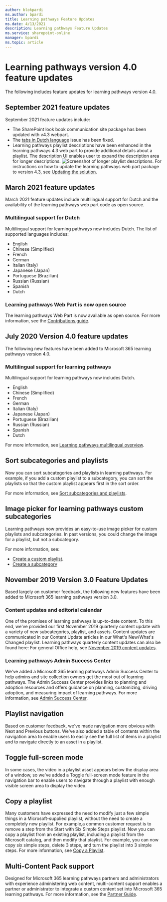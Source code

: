 ```yaml
---
author: blokpardi
ms.author: bpardi
title: Learning pathways Feature Updates
ms.date: 4/13/2021
description: Learning pathways Feature Updates
ms.service: sharepoint-online
manager: bpardi
ms.topic: article
---
```


# Learning pathways version 4.0 feature updates

The following includes feature updates for learning pathways version 4.0.  

## September 2021 feature updates

September 2021 feature updates include:

- The SharePoint look book communication site package has been updated with v4.3 webpart.
- The [tabs in Dutch language](https://github.com/pnp/custom-learning-office-365/issues/566) issue has been fixed.
- Learning pathways playlist descriptions have been enhanced in the learning pathways 4.3 web part to provide additional details about a playlist. The description UI enables user to expand the description area for longer descriptions.
![Screenshot of longer playlist descriptions.](media/enhanced-descriptions.png "Enhanced descriptions")
For instructions on how to update the learning pathways web part package to version 4.3, see [Updating the solution](https://github.com/pnp/custom-learning-office-365#updating-the-solution).

## March 2021 feature updates

March 2021 feature updates include multilingual support for Dutch and the availability of the learning pathways web part code as open source.

### Multilingual support for Dutch

Multilingual support for learning pathways now includes Dutch. The list of supported languages includes:

- English   
- Chinese (Simplified)
- French
- German
- Italian (Italy)
- Japanese (Japan)
- Portuguese (Brazilian)
- Russian (Russian)
- Spanish
- Dutch

### Learning pathways Web Part is now open source

The learning pathways Web Part is now available as open source. For more information, see the [Contributions guide](https://github.com/pnp/custom-learning-office-365#contributions).

## July 2020 Version 4.0 feature updates

The following new features have been added to Microsoft 365 learning pathways version 4.0.

### Multilingual support for learning pathways

Multilingual support for learning pathways now includes Dutch.

- English   
- Chinese (Simplified)
- French
- German
- Italian (Italy)
- Japanese (Japan)
- Portuguese (Brazilian)
- Russian (Russian)
- Spanish
- Dutch

For more information, see [Learning pathways multilingual overview](custom_overview.md).

## Sort subcategories and playlists

Now you can sort subcategories and playlists in learning pathways. For example, if you add a custom playlist to a subcategory, you can sort the playlists so that the custom playlist appears first in the sort order.

For more information, see [Sort subcategories and playlists](custom_sortsubplay.md).

## Image picker for learning pathways custom subcategories

Learning pathways now provides an easy-to-use image picker for custom playlists and subcategories.  In past versions, you could change the image for a playlist, but not a subcategory.  

For more information, see:

- [Create a custom playlist](custom_createnewplaylist.md).
- [Create a subcategory](custom_createnewcat.md)

## November 2019 Version 3.0 Feature Updates

Based largely on customer feedback, the following new features have been added to Microsoft 365 learning pathways version 3.0.

### Content updates and editorial calendar

One of the promises of learning pathways is up-to-date content. To this end, we've provided our first November 2019 quarterly content update with a variety of new subcategories, playlist, and assets. Content updates are communicated in our Content Update articles in our What's New/What's Changed playlist. Learning pathways quarterly content updates can also be found here: For general Office help, see [November 2019 content updates](custom_contentupdates.md).

### Learning pathways Admin Success Center

We've added a Microsoft 365 learning pathways Admin Success Center to help admins and site collection owners get the most out of learning pathways. The Admin Success Center provides links to planning and adoption resources and offers guidance on planning, customizing, driving adoption, and measuring impact of learning pathways. For more information, see [Admin Success Center](custom_successcenter.md).

## Playlist navigation

Based on customer feedback, we've made navigation more obvious with Next and Previous buttons. We've also added a table of contents within the navigation area to enable users to easily see the full list of items in a playlist and to navigate directly to an asset in a playlist.

## Toggle full-screen mode

In some cases, the video in a playlist asset appears below the display area of a window, so we've added a Toggle full-screen mode feature in the navigation bar to enable users to navigate through a playlist with enough visible screen area to display the video.

## Copy a playlist

Many customers have expressed the need to modify just a few simple things in a Microsoft-supplied playlist, without the need to create a completely new playlist. For example,a common customer request is to remove a step from the Start with Six Simple Steps playlist. Now you can copy a playlist from an existing playlist, including a playlist from the Microsoft catalog, and then modify that playlist. For example, you can now copy six simple steps, delete 3 steps, and turn the playlist into 3 simple steps. For more information, see [Copy a Playlist](custom_copyplaylist.md).

## Multi-Content Pack support

Designed for Microsoft 365 learning pathways partners and administrators with experience administering web content, multi-content support enables a partner or administrator to integrate a custom content set into Microsoft 365 learning pathways. For more information, see the [Partner Guide](custom_partnerguide.md).
